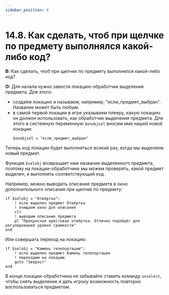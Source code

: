 ```yaml
---
sidebar_position: 8
---
```


# 14.8. Как сделать, чтоб при щелчке по предмету выполнялся какой-либо код?
<!-- [:faq_14_08] -->

**В:** Как сделать, чтоб при щелчке по предмету выполнялся какой-либо код?

**О:**
Для начала нужно завести локацию-обработчик выделения предмета. Для этого:
* создаём локацию и называем, например, "если_предмет_выбран". Название может быть любым.
* в самой первой локации в игре указываем плееру, какую локацию он должен использовать, как обработчик выделения предмета. Для этого в системную переменную `$onobjsel` вносим имя нашей новой локации:
    ```qsp
    $onobjsel = "если_предмет_выбран"
    ```

Теперь код локации будет выполняться всякий раз, когда мы выделяем новый предмет.

Функция `$selobj` возвращает нам название выделенного предмета, поэтому на локации-обработчике мы можем проверять, какой предмет выделен, и выполнять соответствующий код.

Например, можно выводить описание предмета в окно дополнительного описания при щелчке по предмету:
```qsp
if $selobj = "Отвёртка":
    ! если выделен предмет Отвёртка
    ! очищаем окно доп описания
    clr
    ! выводим описание предмета
    pl "Прекрасная крестовая отвёртка. Отлично подойдёт для регулирования уровня громкости"    
end
```
Или совершать переход на локацию:
```qsp
if $selobj = "Камень телепортации":
    ! если выделен предмет Камень телепортации
    ! переходим на локацию
    goto "Эверест"
end
```
В конце локации-обработчика не забывайте ставить команду `unselect`, чтобы снять выделение и дать игроку возможность повторно воспользоваться предметом.
